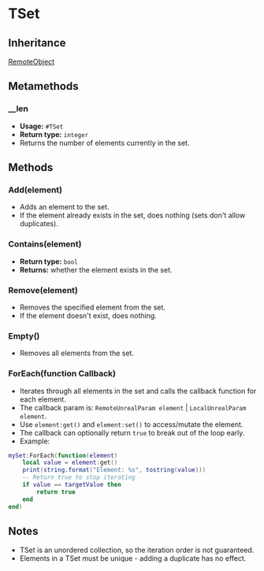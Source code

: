 # TSet

## Inheritance
[RemoteObject](./remoteobject.md)

## Metamethods

### __len
- **Usage:** `#TSet`
- **Return type:** `integer`
- Returns the number of elements currently in the set.

## Methods

### Add(element)
- Adds an element to the set.
- If the element already exists in the set, does nothing (sets don't allow duplicates).

### Contains(element)
- **Return type:** `bool`
- **Returns:** whether the element exists in the set.

### Remove(element)
- Removes the specified element from the set.
- If the element doesn't exist, does nothing.

### Empty()
- Removes all elements from the set.

### ForEach(function Callback)
- Iterates through all elements in the set and calls the callback function for each element.
- The callback param is: `RemoteUnrealParam element` | `LocalUnrealParam element`.
- Use `element:get()` and `element:set()` to access/mutate the element.
- The callback can optionally return `true` to break out of the loop early.
- Example:
```lua
mySet:ForEach(function(element)
    local value = element:get()
    print(string.format("Element: %s", tostring(value)))
    -- Return true to stop iterating
    if value == targetValue then
        return true
    end
end)
```

## Notes
- TSet is an unordered collection, so the iteration order is not guaranteed.
- Elements in a TSet must be unique - adding a duplicate has no effect.

